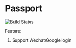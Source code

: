 # Passport

![Build Status](https://github.com/airdb/passport/workflows/Go/badge.svg)


Feature:
1. Support Wechat/Google login
